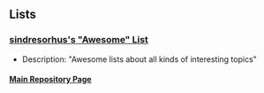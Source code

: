 ## Lists

### [sindresorhus's "Awesome" List](https://github.com/sindresorhus/awesome#books)
* Description: "Awesome lists about all kinds of interesting topics"

#### [Main Repository Page](https://github.com/mycroftwilde/portainer_templates)
